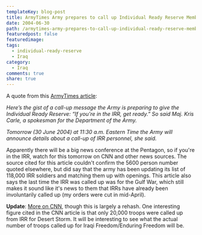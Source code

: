 ```yaml
---
templateKey: blog-post
title: ArmyTimes Army prepares to call up Individual Ready Reserve Members (this is news?)
date: 2004-06-30
path: /armytimes-army-prepares-to-call-up-individual-ready-reserve-members-this-is-news
featuredpost: false
featuredimage:
tags:
  - individual-ready-reserve
  - Iraq
category:
  - Iraq
comments: true
share: true
---
```


A quote from this [ArmyTimes article](http://www.armytimes.com/story.php?f=0-292925-3052676.php):

_Here’s the gist of a call-up message the Army is preparing to give the Individual Ready Reserve: “If you’re in the IRR, get ready.” So said Maj. Kris Carle, a spokesman for the Department of the Army._

_Tomorrow (30 June 2004) at 11:30 a.m. Eastern Time the Army will announce details about a call-up of IRR personnel, she said._

Apparently there will be a big news conference at the Pentagon, so if you're in the IRR, watch for this tomorrow on CNN and other news sources. The source cited for this article couldn't confirm the 5600 person number quoted elsewhere, but did say that the army has been updating its list of 118,000 IRR soldiers and matching them up with openings. This article also says the last time the IRR was called up was for the Gulf War, which still makes it sound like it's news to them that IRRs have already been involuntarily called up (my orders were cut in mid-April).

**Update**: [More on CNN](http://www.cnn.com/2004/US/06/29/pentagon.reserves/index.html), though this is largely a rehash. One interesting figure cited in the CNN article is that only 20,000 troops were called up from IRR for Desert Storm. It will be interesting to see what the actual number of troops called up for Iraqi Freedom/Enduring Freedom will be.
